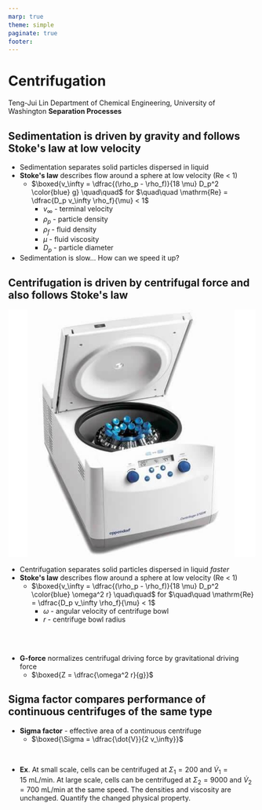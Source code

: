 ```yaml
---
marp: true
theme: simple
paginate: true
footer:
---
```


<!-- headingDivider: 2 -->
<!-- _class: cover -->
# Centrifugation

Teng-Jui Lin
Department of Chemical Engineering, University of Washington
**Separation Processes**

## Sedimentation is driven by gravity and follows Stoke's law at low velocity

- Sedimentation separates solid particles dispersed in liquid
- **Stoke's law** describes flow around a sphere at low velocity (Re < 1)
  - $\boxed{v_\infty = \dfrac{(\rho_p - \rho_f)}{18 \mu} D_p^2 \color{blue} g} \quad\quad$ for $\quad\quad \mathrm{Re} = \dfrac{D_p v_\infty \rho_f}{\mu} < 1$
    - $v_\infty$ - terminal velocity
    - $\rho_p$ - particle density
    - $\rho_f$ - fluid density
    - $\mu$ - fluid viscosity
    - $D_p$ - particle diameter
- Sedimentation is slow... How can we speed it up?

## Centrifugation is driven by centrifugal force and also follows Stoke's law
<!-- _class: seventy -->
![width:300px](centrifuge.jpg)

- Centrifugation separates solid particles dispersed in liquid *faster*
- **Stoke's law** describes flow around a sphere at low velocity (Re < 1)
  - $\boxed{v_\infty = \dfrac{(\rho_p - \rho_f)}{18 \mu} D_p^2 \color{blue} \omega^2 r} \quad\quad$ for $\quad\quad \mathrm{Re} = \dfrac{D_p v_\infty \rho_f}{\mu} < 1$
    - $\omega$ - angular velocity of centrifuge bowl
    - $r$ - centrifuge bowl radius

<br/><br/>

- **G-force** normalizes centrifugal driving force by gravitational driving force
  - $\boxed{Z = \dfrac{\omega^2 r}{g}}$

## Sigma factor compares performance of continuous centrifuges of the same type
<!-- _class: twocol -->
- **Sigma factor** - effective area of a continuous centrifuge
  - $\boxed{\Sigma = \dfrac{\dot{V}}{2 v_\infty}}$

&nbsp;

- **Ex**. At small scale, cells can be centrifuged at $\Sigma_1 = 200$ and $\dot{V}_1 = 15 \ \mathrm{mL/min}$. At large scale, cells can be centrifuged at $\Sigma_2 = 9000$ and $\dot{V}_2 = 700 \ \mathrm{mL/min}$ at the same speed. The densities and viscosity are unchanged. Quantify the changed physical property.
